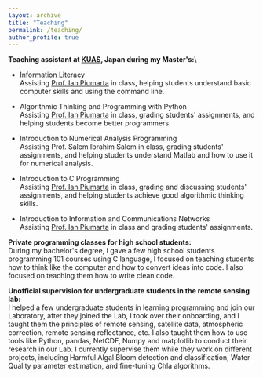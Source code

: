 ```yaml
---
layout: archive
title: "Teaching"
permalink: /teaching/
author_profile: true
---
```


<!-- {% include base_path %}

{% for post in site.teaching reversed %}
  {% include archive-single.html %}
{% endfor %} -->


**Teaching assistant at [KUAS](https://www.kuas.ac.jp/en/), Japan during my Master's:**\
-   [Information Literacy](https://kuas.org/wiki/doku.php?id=class:il:main)\
Assisting [Prof. Ian Piumarta](https://www.piumarta.com/cv/) in class, helping students understand basic computer skills and using the command line. 

-   Algorithmic Thinking and Programming with Python\
Assisting [Prof. Ian Piumarta](https://www.piumarta.com/cv/) in class, grading students' assignments, and helping students become better programmers.

-   Introduction to Numerical Analysis Programming\
Assisting Prof. Salem Ibrahim Salem in class, grading students' assignments, and helping students understand Matlab and how to use it for numerical analysis.

-   Introduction to C Programming\
Assisting [Prof. Ian Piumarta](https://www.piumarta.com/cv/) in class, grading and discussing students' assignments, and helping students achieve good algorithmic thinking skills.

-   Introduction to Information and Communications Networks\
Assisting [Prof. Ian Piumarta](https://www.piumarta.com/cv/) in class and grading students' assignments.

**Private programming classes for high school students:**\
During my bachelor's degree, I gave a few high school students programming 101 courses using C language, I focused on teaching students how to think like the computer and how to convert ideas into code. I also focused on teaching them how to write clean code.

**Unofficial supervision for undergraduate students in the remote sensing lab:**\
I helped a few undergraduate students in learning programming and join our Laboratory, after they joined the Lab, I took over their onboarding, and I taught them the principles of remote sensing, satellite data, atmospheric correction, remote sensing reflectance, etc. I also taught them how to use tools like Python, pandas, NetCDF, Numpy and matplotlib to conduct their research in our Lab. I currently supervise them while they work on different projects, including Harmful Algal Bloom detection and classification, Water Quality parameter estimation, and fine-tuning Chla algorithms.